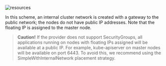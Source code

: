 ![resources](/images/gs/cloud-provider-openstack/openstack-standard.png)
<!--- Source: https://docs.google.com/drawings/d/1hjmDn2aJj3ru3kBR6Jd6MAW3NWJZMNkend_K43cMN0w/edit --->

In this scheme, an internal cluster network is created with a gateway to the public network; the nodes do not have public IP addresses. Note that the floating IP is assigned to the master node.

> **Caution!**
> If the provider does not support SecurityGroups, all applications running on nodes with floating IPs assigned will be available at a public IP. For example, kube-apiserver on master nodes will be available on port 6443. To avoid this, we recommend using the SimpleWithInternalNetwork placement strategy.
